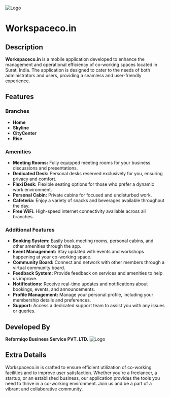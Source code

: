 ![Logo](https://workspaceco.in/wp-content/uploads/2023/09/w3.png)

# Workspaceco.in

## Description
**Workspaceco.in** is a mobile application developed to enhance the management and operational efficiency of co-working spaces located in Surat, India. The application is designed to cater to the needs of both administrators and users, providing a seamless and user-friendly experience.

## Features

### Branches
- **Home**
- **Skyline**
- **CityCenter**
- **Rise**

### Amenities
- **Meeting Rooms:** Fully equipped meeting rooms for your business discussions and presentations.
- **Dedicated Desk:** Personal desks reserved exclusively for you, ensuring privacy and comfort.
- **Flexi Desk:** Flexible seating options for those who prefer a dynamic work environment.
- **Personal Cabin:** Private cabins for focused and undisturbed work.
- **Cafeteria:** Enjoy a variety of snacks and beverages available throughout the day.
- **Free WiFi:** High-speed internet connectivity available across all branches.

### Additional Features
- **Booking System:** Easily book meeting rooms, personal cabins, and other amenities through the app.
- **Event Management:** Stay updated with events and workshops happening at your co-working space.
- **Community Board:** Connect and network with other members through a virtual community board.
- **Feedback System:** Provide feedback on services and amenities to help us improve.
- **Notifications:** Receive real-time updates and notifications about bookings, events, and announcements.
- **Profile Management:** Manage your personal profile, including your membership details and preferences.
- **Support:** Access a dedicated support team to assist you with any issues or queries.

## Developed By
**Reformiqo Business Service PVT. LTD.**
![Logo](https://reformiqo.com/wp-content/uploads/2024/03/reformiqo-final-logo.rgb-file.ai-blue-01-768x105.jpg)

## Extra Details
Workspaceco.in is crafted to ensure efficient utilization of co-working facilities and to improve user satisfaction. Whether you're a freelancer, a startup, or an established business, our application provides the tools you need to thrive in a co-working environment. Join us and be a part of a vibrant and collaborative community.


